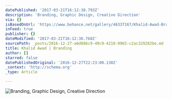 ```yaml
---
datePublished: '2017-03-21T16:12:38.793Z'
description: 'Branding, Graphic Design, Creative Direction'
via: {}
isBasedOnUrl: 'https://www.behance.net/gallery/46337167/Khalid-Awad-Branding'
inFeed: true
publisher: {}
dateModified: '2017-03-21T16:12:36.768Z'
sourcePath: _posts/2016-12-27-a6d886c9-49c9-4210-9965-c2ac329282be.md
title: Khalid Awad | Branding
author: []
starred: false
datePublishedOriginal: '2016-12-27T22:23:00.130Z'
_context: 'http://schema.org'
_type: Article

---
```

![Branding, Graphic Design, Creative Direction](https://the-grid-user-content.s3-us-west-2.amazonaws.com/53e8c381-573e-4f49-8f75-0a9633381617.jpg)